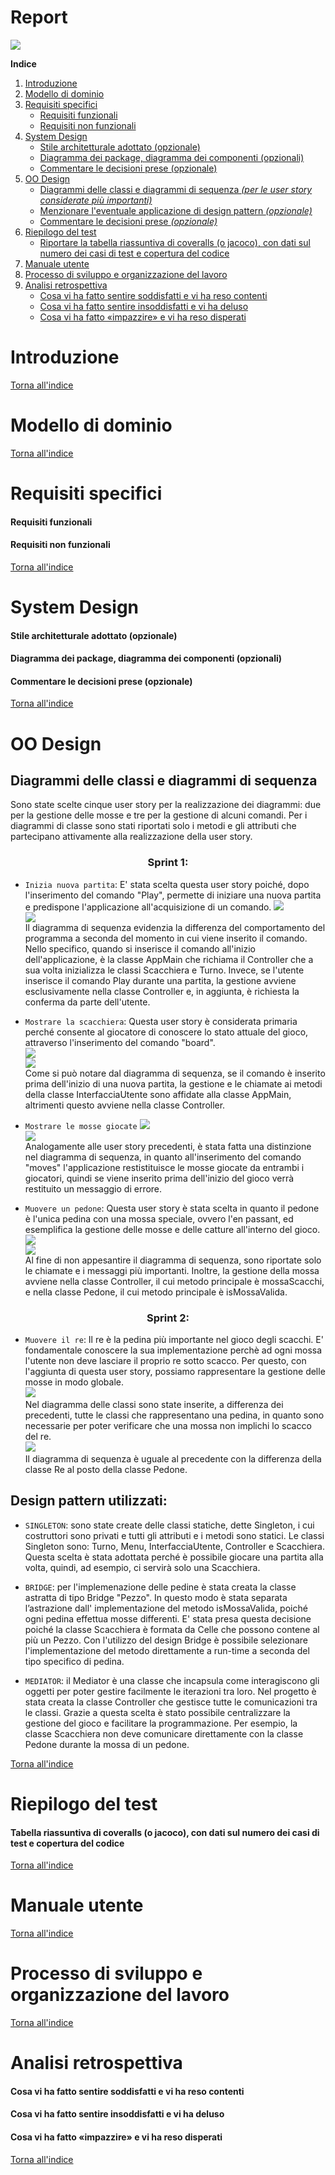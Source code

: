 # Report
![](/res/img/report/logo.png)  
  
<a name="indice"></a>**Indice**
1. [Introduzione](#intro)
1. [Modello di dominio](#dom_mod)
1. [Requisiti specifici](#spec_req)
	- [Requisiti funzionali](#func_req)
	- [Requisiti non funzionali](#not_func_req)
1. [System Design](#sys_des)
	- [Stile architetturale adottato (opzionale)](#arch_style)
	- [Diagramma dei package, diagramma dei componenti (opzionali)](#pkg_cmpnts_diag)
	- [Commentare le decisioni prese (opzionale)](#comments1)
1. [OO Design](#oo_design)
	- [Diagrammi delle classi e diagrammi di sequenza *(per le user story considerate più importanti)*](#class_seq_diag)
	- [Menzionare l'eventuale applicazione di design pattern *(opzionale)*](#design_patt)
	- [Commentare le decisioni prese *(opzionale)*](#comments2)
1. [Riepilogo del test](#test_recap)
	- [Riportare la tabella riassuntiva di coveralls (o jacoco), con dati sul numero dei casi di test e copertura del codice](#coverall_stats)
1. [Manuale utente](#user_man)
1. [Processo di sviluppo e organizzazione del lavoro](#dev_proc)
1. [Analisi retrospettiva](#retro_analysis)
	* [Cosa vi ha fatto sentire soddisfatti e vi ha reso contenti](#happy)
	* [Cosa vi ha fatto sentire insoddisfatti e vi ha deluso](#sad)
	* [Cosa vi ha fatto «impazzire» e vi ha reso disperati](#crazy)

# <a name="intro"></a>Introduzione

[Torna all'indice](#indice)

# <a name="dom_mod"></a>Modello di dominio

[Torna all'indice](#indice)

# <a name="spec_req"></a>Requisiti specifici

#### <a name="func_req"></a>Requisiti funzionali


#### <a name="not_func_req"></a>Requisiti non funzionali

[Torna all'indice](#indice)
# <a name="sys_des"></a>System Design

#### <a name="arch_style"></a>Stile architetturale adottato (opzionale)
#### <a name="pkg_cmpnts_diag"></a>Diagramma dei package, diagramma dei componenti (opzionali)
#### <a name="comments1"></a>Commentare le decisioni prese (opzionale)

[Torna all'indice](#indice)

# <a name="oo_design"></a>OO Design
## <a name="class_seq_diag"></a>Diagrammi delle classi e diagrammi di sequenza
Sono state scelte cinque user story per la realizzazione dei diagrammi: due per la gestione delle mosse e tre per la gestione di alcuni comandi.
Per i diagrammi di classe sono stati riportati solo i metodi e gli attributi che partecipano attivamente alla realizzazione della user story.

### <p align=center><strong>Sprint 1:</strong></p>

- `Inizia nuova partita`: 
 E' stata scelta questa user story poiché, dopo l'inserimento del comando "Play", permette di iniziare una nuova partita e predispone l'applicazione all'acquisizione di un comando.
![](/res/img/report/IniziaNuovaPartita.png)  
![](/res/img/report/IniziaNuovaPartita2.png)  
Il diagramma di sequenza evidenzia la differenza del comportamento del programma a seconda del momento in cui viene inserito il comando.
Nello specifico, quando si inserisce il comando all'inizio dell'applicazione, è la classe AppMain che richiama il Controller che a
sua volta inizializza le classi Scacchiera e Turno. Invece, se l'utente inserisce il comando Play durante una partita, la gestione avviene
esclusivamente nella classe Controller e, in aggiunta, è richiesta la conferma da parte dell'utente.

- `Mostrare la scacchiera`: Questa user story è considerata primaria perché consente al giocatore di conoscere lo stato attuale del gioco, attraverso l'inserimento del
comando "board".  
![](/res/img/report/MostrareLaScacchiera.png)    
![](/res/img/report/MostrareLaScacchiera2.png)   
Come si può notare dal diagramma di sequenza, se il comando è inserito prima dell'inizio di una nuova partita, la gestione e le chiamate ai metodi della classe InterfacciaUtente sono affidate alla classe AppMain, altrimenti questo avviene nella classe Controller.

- `Mostrare le mosse giocate`
![](/res/img/report/MostrareLeMosseGiocate.png)  
![](/res/img/report/MostrareLeMosseGiocate2.png)  
Analogamente alle user story precedenti, è stata fatta una distinzione nel diagramma di sequenza, in quanto all'inserimento del comando "moves" l'applicazione restistituisce le mosse giocate da entrambi i giocatori, quindi se viene inserito prima dell'inizio del gioco verrà restituito un messaggio di errore.

- `Muovere un pedone`: Questa user story è stata scelta in quanto il pedone è l'unica pedina con una mossa speciale, ovvero l'en passant, ed esemplifica la gestione delle mosse e delle catture all'interno del gioco.  
![](/res/img/report/MuoverePedone.png)  
![](/res/img/report/MuoverePedone2.png)  
Al fine di non appesantire il diagramma di sequenza, sono riportate solo le chiamate e i messaggi più importanti. Inoltre, la gestione della mossa avviene nella classe Controller, il cui metodo principale è mossaScacchi, e nella classe Pedone, il cui metodo principale è isMossaValida.  

### <p align=center><strong>Sprint 2:</strong></p>
- `Muovere il re`: Il re è la pedina più importante nel gioco degli scacchi. E' fondamentale conoscere la sua implementazione perchè ad ogni mossa l'utente
non deve lasciare il proprio re sotto scacco. Per questo, con l'aggiunta di questa user story, possiamo rappresentare la gestione delle mosse in modo
globale.  
![](/res/img/report/MuovereRe.png)   
Nel diagramma delle classi sono state inserite, a differenza dei precedenti, tutte le classi che rappresentano una pedina, in quanto sono necessarie per poter verificare che una mossa non implichi lo scacco del re.  
![](/res/img/report/MuovereRe2.png)  
Il diagramma di sequenza è uguale al precedente con la differenza della classe Re al posto della classe Pedone.  


## <a name="design_patt"></a> Design pattern utilizzati:  
- `SINGLETON`: sono state create delle classi statiche, dette Singleton, i cui costruttori sono privati e tutti gli attributi e i metodi sono statici.
Le classi Singleton sono: Turno, Menu, InterfacciaUtente, Controller e Scacchiera.
Questa scelta è stata adottata perché è possibile giocare una partita alla volta, quindi, ad esempio, ci servirà solo una Scacchiera.

- `BRIDGE`: per l'implemenazione delle pedine è stata creata la classe astratta di tipo Bridge "Pezzo". In questo modo è stata separata
l’astrazione dall' implementazione del metodo isMossaValida, poiché ogni pedina effettua mosse differenti.
E' stata presa questa decisione poiché la classe Scacchiera è formata da Celle che possono contene al più un Pezzo. Con l'utilizzo del
design Bridge è possibile selezionare l'implementazione del metodo direttamente a run-time a seconda del tipo specifico di pedina.

- `MEDIATOR`: il Mediator è una classe che incapsula come interagiscono gli oggetti per poter gestire facilmente le iterazioni tra loro.
Nel progetto è stata creata la classe Controller che gestisce tutte le comunicazioni tra le classi. Grazie a questa scelta è stato possibile centralizzare la gestione del gioco e facilitare la programmazione.
Per esempio, la classe Scacchiera non deve comunicare direttamente con la classe Pedone durante la mossa di un pedone. 



[Torna all'indice](#indice)

# <a name="test_recap"></a>Riepilogo del test
#### <a name="coverall_stats"></a>Tabella riassuntiva di coveralls (o jacoco), con dati sul numero dei casi di test e copertura del codice

[Torna all'indice](#indice)

# <a name="user_man"></a>Manuale utente

[Torna all'indice](#indice)

# <a name="dev_proc"></a>Processo di sviluppo e organizzazione del lavoro

[Torna all'indice](#indice)

# <a name="retro_analysis"></a>Analisi retrospettiva
#### <a name="happy"></a>Cosa vi ha fatto sentire soddisfatti e vi ha reso contenti
#### <a name="sad"></a>Cosa vi ha fatto sentire insoddisfatti e vi ha deluso
#### <a name="crazy"></a>Cosa vi ha fatto «impazzire» e vi ha reso disperati

[Torna all'indice](#indice)
